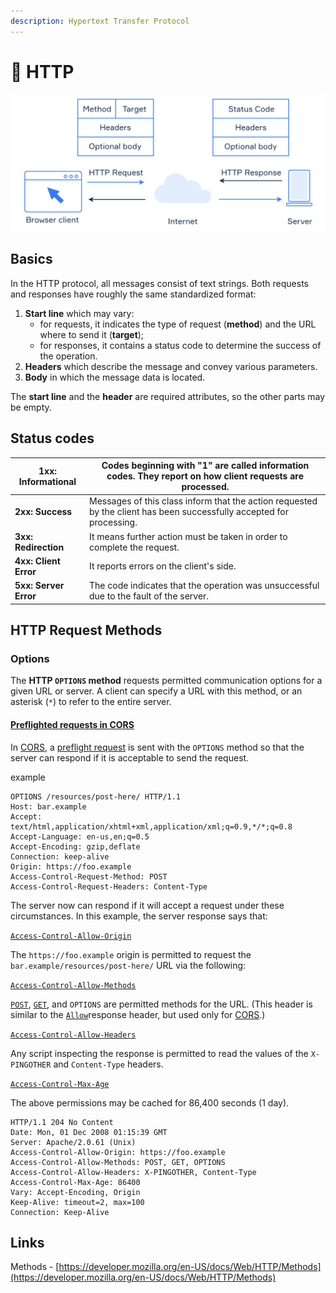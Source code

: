 ```yaml
---
description: Hypertext Transfer Protocol
---
```


# 🔧 HTTP

![pic by hyperskill](<../../.gitbook/assets/image (18) (1).png>)

## Basics

In the HTTP protocol, all messages consist of text strings. Both requests and responses have roughly the same standardized format:

1. **Start line** which may vary:
   * for requests, it indicates the type of request (**method**) and the URL where to send it (**target**);
   * for responses, it contains a status code to determine the success of the operation.
2. **Headers** which describe the message and convey various parameters.
3. **Body** in which the message data is located.

The **start line** and the **header** are required attributes, so the other parts may be empty.

## **Status codes**

| **1xx: Informational** | Codes beginning with "1" are called information codes. They report on how client requests are processed.             |
| ---------------------- | -------------------------------------------------------------------------------------------------------------------- |
| **2xx: Success**       | Messages of this class inform that the action requested by the client has been successfully accepted for processing. |
| **3xx: Redirection**   | It means further action must be taken in order to complete the request.                                              |
| **4xx: Client Error**  | It reports errors on the client's side.                                                                              |
| **5xx: Server Error**  | The code indicates that the operation was unsuccessful due to the fault of the server.                               |

## HTTP Request Methods

### **Options**

The **HTTP `OPTIONS` method** requests permitted communication options for a given URL or server. A client can specify a URL with this method, or an asterisk (`*`) to refer to the entire server.

#### [Preflighted requests in CORS](https://developer.mozilla.org/en-US/docs/Glossary/XHR\_\(XMLHttpRequest\)#preflighted\_requests\_in\_cors) <a href="#preflighted_requests_in_cors" id="preflighted_requests_in_cors"></a>

In [CORS](https://developer.mozilla.org/en-US/docs/Web/HTTP/CORS), a [preflight request](https://developer.mozilla.org/en-US/docs/Glossary/Preflight\_request) is sent with the `OPTIONS` method so that the server can respond if it is acceptable to send the request.&#x20;

example

```
OPTIONS /resources/post-here/ HTTP/1.1
Host: bar.example
Accept: text/html,application/xhtml+xml,application/xml;q=0.9,*/*;q=0.8
Accept-Language: en-us,en;q=0.5
Accept-Encoding: gzip,deflate
Connection: keep-alive
Origin: https://foo.example
Access-Control-Request-Method: POST
Access-Control-Request-Headers: Content-Type
```

The server now can respond if it will accept a request under these circumstances. In this example, the server response says that:

[`Access-Control-Allow-Origin`](https://developer.mozilla.org/en-US/docs/Web/HTTP/Headers/Access-Control-Allow-Origin)

The `https://foo.example` origin is permitted to request the `bar.example/resources/post-here/` URL via the following:

[`Access-Control-Allow-Methods`](https://developer.mozilla.org/en-US/docs/Web/HTTP/Headers/Access-Control-Allow-Methods)

[`POST`](https://developer.mozilla.org/en-US/docs/Web/HTTP/Methods/POST), [`GET`](https://developer.mozilla.org/en-US/docs/Web/HTTP/Methods/GET), and `OPTIONS` are permitted methods for the URL. (This header is similar to the [`Allow`](https://developer.mozilla.org/en-US/docs/Web/HTTP/Headers/Allow)response header, but used only for [CORS](https://developer.mozilla.org/en-US/docs/Web/HTTP/CORS).)

[`Access-Control-Allow-Headers`](https://developer.mozilla.org/en-US/docs/Web/HTTP/Headers/Access-Control-Allow-Headers)

Any script inspecting the response is permitted to read the values of the `X-PINGOTHER` and `Content-Type` headers.

[`Access-Control-Max-Age`](https://developer.mozilla.org/en-US/docs/Web/HTTP/Headers/Access-Control-Max-Age)

The above permissions may be cached for 86,400 seconds (1 day).

```
HTTP/1.1 204 No Content
Date: Mon, 01 Dec 2008 01:15:39 GMT
Server: Apache/2.0.61 (Unix)
Access-Control-Allow-Origin: https://foo.example
Access-Control-Allow-Methods: POST, GET, OPTIONS
Access-Control-Allow-Headers: X-PINGOTHER, Content-Type
Access-Control-Max-Age: 86400
Vary: Accept-Encoding, Origin
Keep-Alive: timeout=2, max=100
Connection: Keep-Alive
```





## Links

Methods - [https://developer.mozilla.org/en-US/docs/Web/HTTP/Methods](https://developer.mozilla.org/en-US/docs/Web/HTTP/Methods)
